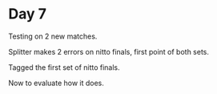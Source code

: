 # Day 7

Testing on 2 new matches.

Splitter makes 2 errors on nitto finals, first point of both sets.

Tagged the first set of nitto finals.

Now to evaluate how it does.

